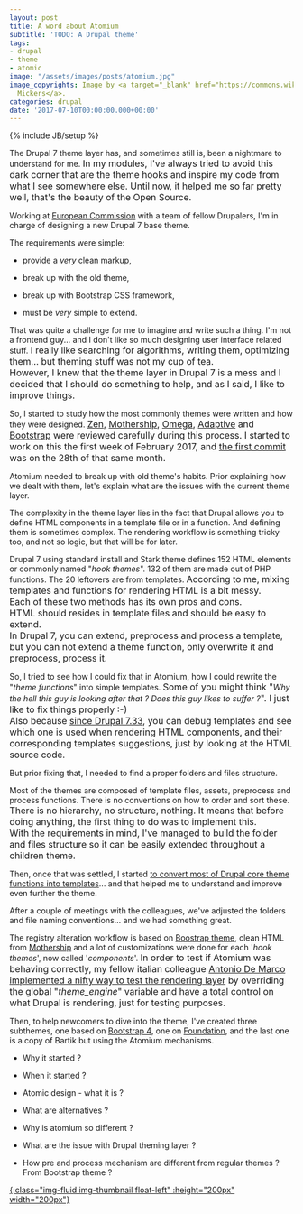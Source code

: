 ```yaml
---
layout: post
title: A word about Atomium
subtitle: 'TODO: A Drupal theme'
tags:
- drupal
- theme
- atomic
image: "/assets/images/posts/atomium.jpg"
image_copyrights: Image by <a target="_blank" href="https://commons.wikimedia.org/wiki/File:Atomium_Brussels_-_panoramio_(4).jpg">Niels
  Mickers</a>.
categories: drupal
date: '2017-07-10T00:00:00.000+00:00'
---
```



{% include JB/setup %}

The Drupal 7 theme layer has, and sometimes still is, been a nightmare to understand for me. <span style="font-size: 1rem;">In my modules, I've always tried to avoid this dark corner that are the theme hooks and inspire my code from what I see somewhere else.&nbsp;</span><span style="font-size: 1rem;">Until now, it helped me so far pretty well, that's the beauty of the Open Source.</span>

Working at [European Commission](https://www.drupal.org/european-commission) with a team of fellow Drupalers, I'm in charge of designing a new Drupal 7 base theme.

The requirements were simple:

* provide a *very* clean markup,

* break up with the old theme,

* break up with Bootstrap CSS framework,

* must be *very* simple to extend.

That was quite a challenge for me to imagine and write such a thing. I'm not a frontend guy... and I don't like so much designing user interface related stuff.
<span style="font-size: 1rem;">I really like searching for algorithms, writing them, optimizing them... but theming stuff was not my cup of tea.<br></span><span style="font-size: 1rem;">However, I knew that the theme layer in Drupal 7 is a mess and I decided that I should do something to help, and as I said, I like to improve things.</span>

So, I started to study how the most commonly themes were written and how they were designed.
<a href="https://www.drupal.org/project/zen" style="font-size: 1rem; background-color: rgb(255, 255, 255);">Zen</a><span style="font-size: 1rem;">, </span><a href="https://www.drupal.org/project/mothership" style="font-size: 1rem; background-color: rgb(255, 255, 255);">Mothership</a><span style="font-size: 1rem;">, </span><a href="https://www.drupal.org/project/omega" style="font-size: 1rem; background-color: rgb(255, 255, 255);">Omega</a><span style="font-size: 1rem;">, </span><a href="https://www.drupal.org/project/adaptivetheme" style="font-size: 1rem; background-color: rgb(255, 255, 255);">Adaptive</a><span style="font-size: 1rem;"> and </span><a href="https://www.drupal.org/project/bootstrap" style="font-size: 1rem; background-color: rgb(255, 255, 255);">Bootstrap</a><span style="font-size: 1rem;"> were reviewed carefully during this process.&nbsp;</span><span style="font-size: 1rem;">I started to work on this the first week of February 2017, and </span><a href="http://cgit.drupalcode.org/atomium/commit/?id=8e957f2e266897e89300e1da66d906310c95f0cc" style="font-size: 1rem; background-color: rgb(255, 255, 255);">the first commit</a><span style="font-size: 1rem;"> was on the 28th of that same month.</span>

Atomium needed to break up with old theme's habits. Prior explaining how we dealt with them, let's explain what are the issues with the current theme layer.

The complexity in the theme layer lies in the fact that Drupal allows you to define HTML components in a template file or in a function. And defining them is sometimes complex. The rendering workflow is something tricky too, and not so logic, but that will be for later.

Drupal 7 using standard install and Stark theme defines 152 HTML elements or commonly named "*hook themes*". 132 of them are made out of PHP functions. The 20 leftovers are from templates.
<span style="font-size: 1rem;">According to me, mixing templates and functions for rendering HTML is a bit messy.<br>Each of these two methods has its own pros and cons.<br></span><span style="font-size: 1rem;">HTML should resides in template files and should be easy to extend.<br></span><span style="font-size: 1rem;">In Drupal 7, you can extend, preprocess and process a template, but you can not extend a theme function, only overwrite it and preprocess, process it.</span>

So, I tried to see how I could fix that in Atomium, how I could rewrite the "*theme functions*" into simple templates.
<span style="font-size: 1rem;">Some of you might think "</span>*Why the hell this guy is looking after that ? Does this guy likes to suffer ?*<span style="font-size: 1rem;">". I just like to fix things properly :-)<br></span><span style="font-size: 1rem;">Also because </span><a href="https://www.drupal.org/drupal-7.33-release-notes" style="font-size: 1rem; background-color: rgb(255, 255, 255);">since Drupal 7.33</a><span style="font-size: 1rem;">, you can debug templates and see which one is used when rendering HTML components, and their corresponding templates suggestions, just by looking at the HTML source code.</span>

But prior fixing that, I needed to find a proper folders and files structure.

Most of the themes are composed of template files, assets, preprocess and process functions. There is no conventions on how to order and sort these.
<span style="font-size: 1rem;">There is no hierarchy, no structure, nothing. It means that before doing anything, the first thing to do was to implement this.<br></span><span style="font-size: 1rem;">With the requirements in mind, I've managed to build the folder and files structure so it can be easily extended throughout a children theme.</span>

Then, once that was settled, I started [to convert most of Drupal core theme functions into templates](https://github.com/ec-europa/atomium/tree/7.x-1.x/atomium/templates)... and that helped me to understand and improve even further the theme.

After a couple of meetings with the colleagues, we've adjusted the folders and file naming conventions... and we had something great.

The registry alteration workflow is based on [Boostrap theme](https://drupal.org/project/bootstrap), clean HTML from [Mothership](https://drupal.org/project/mothership) and a lot of customizations were done for each '*hook themes*', now called '*components*'.
<span style="font-size: 1rem;">In order to test if Atomium was behaving correctly, my fellow italian colleague </span><a href="https://github.com/ademarco" style="font-size: 1rem; background-color: rgb(255, 255, 255);">Antonio De Marco</a><span style="font-size: 1rem;"> </span><a href="https://github.com/ec-europa/atomium/blob/7.x-1.x/tests/bootstrap.php" style="font-size: 1rem; background-color: rgb(255, 255, 255);">implemented a nifty way to test the rendering layer</a><span style="font-size: 1rem;"> by overriding the global "<i>theme_engine</i>" variable and have a total control on what Drupal is rendering, just for testing purposes.</span>

Then, to help newcomers to dive into the theme, I've created three subthemes, one based on [Bootstrap 4](https://v4-alpha.getbootstrap.com/), one on [Foundation](http://foundation.zurb.com/), and the last one is a copy of Bartik but using the Atomium mechanisms.

* Why it started ?

* When it started ?

* Atomic design - what it is ?

* What are alternatives ?

* Why is atomium so different ?

* What are the issue with Drupal theming layer ?

* How pre and process mechanism are different from regular themes ? From Bootstrap theme ?

[{:class="img-fluid img-thumbnail float-left" :height="200px" width="200px"}](/assets/images/posts/IMG_20170224_104603.jpg)